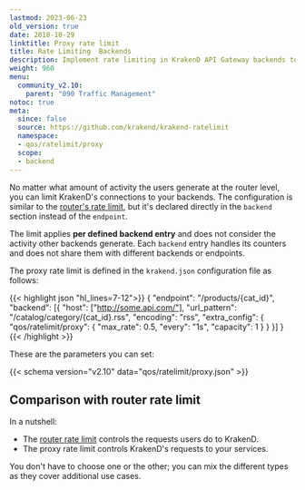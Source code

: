 ```yaml
---
lastmod: 2023-06-23
old_version: true
date: 2018-10-29
linktitle: Proxy rate limit
title: Rate Limiting  Backends
description: Implement rate limiting in KrakenD API Gateway backends to control and manage API usage, preventing abuse and ensuring fair resource allocation
weight: 960
menu:
  community_v2.10:
    parent: "090 Traffic Management"
notoc: true
meta:
  since: false
  source: https://github.com/krakend/krakend-ratelimit
  namespace:
  - qos/ratelimit/proxy
  scope:
  - backend
---
```


No matter what amount of activity the users generate at the router level, you can limit KrakenD's connections to your backends. The configuration is similar to the [router's rate limit](/docs/v2.10/endpoints/rate-limit/), but it's declared directly in the `backend` section instead of the `endpoint`.

The limit applies **per defined backend entry** and does not consider the activity other backends generate. Each `backend` entry handles its counters and does not share them with different backends or endpoints.

The proxy rate limit is defined in the `krakend.json` configuration file as follows:

{{< highlight json "hl_lines=7-12">}}
{
    "endpoint": "/products/{cat_id}",
    "backend": [{
        "host": ["http://some.api.com/"],
        "url_pattern": "/catalog/category/{cat_id}.rss",
        "encoding": "rss",
        "extra_config": {
            "qos/ratelimit/proxy": {
                "max_rate": 0.5,
                "every": "1s",
                "capacity": 1
            }
        }
    }]
}
{{< /highlight >}}

These are the parameters you can set:

{{< schema version="v2.10" data="qos/ratelimit/proxy.json" >}}

## Comparison with router rate limit
In a nutshell:

- The [router rate limit](/docs/v2.10/endpoints/rate-limit/) controls the requests users do to KrakenD.
- The proxy rate limit controls KrakenD's requests to your services.

You don't have to choose one or the other; you can mix the different types as they cover additional use cases.